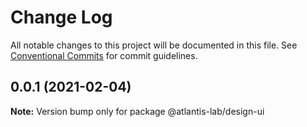 # Change Log

All notable changes to this project will be documented in this file.
See [Conventional Commits](https://conventionalcommits.org) for commit guidelines.

## 0.0.1 (2021-02-04)

**Note:** Version bump only for package @atlantis-lab/design-ui
